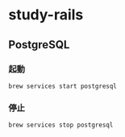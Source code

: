 # study-rails

## PostgreSQL

### 起動

```
brew services start postgresql
```

### 停止

```
brew services stop postgresql
```
